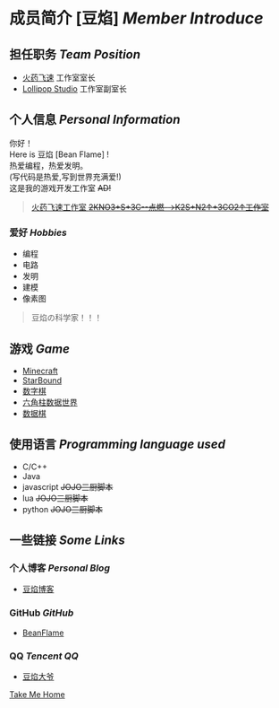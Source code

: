 # 成员简介 [豆焰] *Member Introduce* 

## 担任职务 *Team Position*

- [火药飞速]() 工作室室长
- [Lollipop Studio](/) 工作室副室长

## 个人信息 *Personal Information*

你好！   
Here is 豆焰 [Bean Flame] !    
热爱编程，热爱发明。     
(写代码是热爱,写到世界充满爱!)     
这是我的游戏开发工作室 ~~AD!~~     
> [火药飞速工作室 ~~2KNO3+S+3C--点燃-→K2S+N2↑+3CO2↑工作室~~]()     

### 爱好 *Hobbies* 
- 编程 
- 电路 
- 发明 
- 建模 
- 像素图 

> 豆焰の科学家！！！

## 游戏 *Game*
- [Minecraft](https://minecraft.net)
- [StarBound](https://store.steampowered.com/app/211820/Starbound)
- [数字棋](/)
- [六角柱数据世界](/)
- [数据棋](/)

## 使用语言 *Programming language used*
- C/C++ 
- Java 
- javascript ~~JOJO三厨脚本~~
- lua ~~JOJO三厨脚本~~
- python ~~JOJO三厨脚本~~

## 一些链接  *Some Links*

### 个人博客  *Personal Blog*
- [豆焰博客](https://blog.beanflame.ml)

### GitHub  *GitHub*
- [BeanFlame](https://github.com/beanflame)

### QQ  *Tencent QQ*
- [豆焰大爷](http://wpa.qq.com/msgrd?v=3&uin=2962672241&site=qq&menu=yes)


[Take Me Home](/)